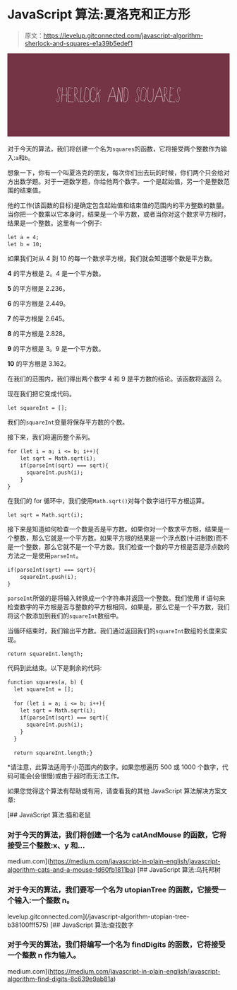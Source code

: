 # JavaScript 算法:夏洛克和正方形

> 原文：<https://levelup.gitconnected.com/javascript-algorithm-sherlock-and-squares-e1a39b5edef1>

![](img/5be54866b226be32fc112c9866a91dd5.png)

对于今天的算法，我们将创建一个名为`squares`的函数，它将接受两个整数作为输入:`a`和`b`。

想象一下，你有一个叫夏洛克的朋友，每次你们出去玩的时候，你们两个只会给对方出数学题。对于一道数学题，你给他两个数字。一个是起始值，另一个是整数范围的结束值。

他的工作(该函数的目标)是确定包含起始值和结束值的范围内的平方整数的数量。当你把一个数乘以它本身时，结果是一个平方数，或者当你对这个数求平方根时，结果是一个整数。这里有一个例子:

```
let a = 4;
let b = 10;
```

如果我们对从 4 到 10 的每一个数求平方根，我们就会知道哪个数是平方数。

**4** 的平方根是 2。4 是一个平方数。

**5** 的平方根是 2.236。

**6** 的平方根是 2.449。

**7** 的平方根是 2.645。

**8** 的平方根是 2.828。

**9** 的平方根是 3。9 是一个平方数。

**10** 的平方根是 3.162。

在我们的范围内，我们得出两个数字 4 和 9 是平方数的结论。该函数将返回 2。

现在我们把它变成代码。

```
let squareInt = [];
```

我们的`squareInt`变量将保存平方数的个数。

接下来，我们将遍历整个系列。

```
for (let i = a; i <= b; i++){
    let sqrt = Math.sqrt(i);
    if(parseInt(sqrt) === sqrt){
      squareInt.push(i);
    }
}
```

在我们的 for 循环中，我们使用`Math.sqrt()`对每个数字进行平方根运算。

```
let sqrt = Math.sqrt(i);
```

接下来是知道如何检查一个数是否是平方数。如果你对一个数求平方根，结果是一个整数，那么它就是一个平方数。如果平方根的结果是一个浮点数(十进制数)而不是一个整数，那么它就不是一个平方数。我们检查一个数的平方根是否是浮点数的方法之一是使用`parseInt`。

```
if(parseInt(sqrt) === sqrt){
    squareInt.push(i);
}
```

`parseInt`所做的是将输入转换成一个字符串并返回一个整数。我们使用 if 语句来检查数字的平方根是否与整数的平方根相同。如果是，那么它是一个平方数，我们将这个数添加到我们的`squareInt`数组中。

当循环结束时，我们输出平方数。我们通过返回我们的`squareInt`数组的长度来实现。

```
return squareInt.length;
```

代码到此结束。以下是剩余的代码:

```
function squares(a, b) {
  let squareInt = [];

  for (let i = a; i <= b; i++){
    let sqrt = Math.sqrt(i);
    if(parseInt(sqrt) === sqrt){
      squareInt.push(i);
    }
  }

  return squareInt.length;}
```

*请注意，此算法适用于小范围内的数字。如果您想遍历 500 或 1000 个数字，代码可能会(会很慢)或由于超时而无法工作。

如果您觉得这个算法有帮助或有用，请查看我的其他 JavaScript 算法解决方案文章:

[](https://medium.com/javascript-in-plain-english/javascript-algorithm-cats-and-a-mouse-fd60fb1811ba) [## JavaScript 算法:猫和老鼠

### 对于今天的算法，我们将创建一个名为 catAndMouse 的函数，它将接受三个整数:x、y 和…

medium.com](https://medium.com/javascript-in-plain-english/javascript-algorithm-cats-and-a-mouse-fd60fb1811ba) [](/javascript-algorithm-utopian-tree-b38100fff575) [## JavaScript 算法:乌托邦树

### 对于今天的算法，我们要写一个名为 utopianTree 的函数，它接受一个输入:一个整数 n。

levelup.gitconnected.com](/javascript-algorithm-utopian-tree-b38100fff575) [](https://medium.com/javascript-in-plain-english/javascript-algorithm-find-digits-8c639e9ab81a) [## JavaScript 算法:查找数字

### 对于今天的算法，我们将编写一个名为 findDigits 的函数，它将接受一个整数 n 作为输入。

medium.com](https://medium.com/javascript-in-plain-english/javascript-algorithm-find-digits-8c639e9ab81a)